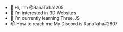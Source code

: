 - 👋 Hi, I’m @RanaTaha1205
- 👀 I’m interested in 3D Websites
- 🌱 I’m currently learning Three.JS
- 📫 How to reach me My Discord is RanaTaha#2807

<!---
RanaTaha1205/RanaTaha1205 is a ✨ special ✨ repository because its `README.md` (this file) appears on your GitHub profile.
You can click the Preview link to take a look at your changes.
--->
